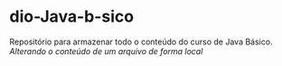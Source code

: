 # dio-Java-b-sico
Repositório para armazenar todo o conteúdo do curso de Java Básico.
_Alterando o conteúdo de um arquivo de forma local_
